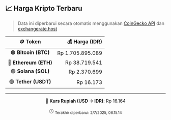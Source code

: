 

<!-- HARGA_KRIPTO -->
## 📈 Harga Kripto Terbaru

> Data ini diperbarui secara otomatis menggunakan [CoinGecko API](https://www.coingecko.com/) dan [exchangerate.host](https://exchangerate.host/)

<div align="center">

| 🪙 Token | 💰 Harga (IDR) |
|:------:|---------------:|
| 🟠 **Bitcoin (BTC)**   | Rp 1.705.895.089 |
| 🔵 **Ethereum (ETH)**  | Rp 38.719.541 |
| 🟣 **Solana (SOL)**    | Rp 2.370.699 |
| 🟢 **Tether (USDT)**   | Rp 16.173 |

---

💱 **Kurs Rupiah (USD → IDR)**: Rp 16.164

🕒 <sub>Terakhir diperbarui: 2/7/2025, 06.15.14</sub>

</div>
<!-- /HARGA_KRIPTO -->